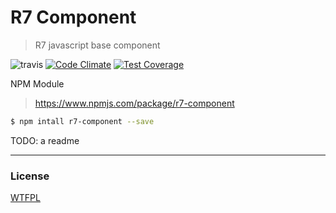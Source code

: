 # R7 Component
> R7 javascript base component

![travis](https://travis-ci.org/r7com/r7-component.svg)
[![Code Climate](https://codeclimate.com/github/r7com/r7-component/badges/gpa.svg)](https://codeclimate.com/github/r7com/r7-component)
[![Test Coverage](https://codeclimate.com/github/r7com/r7-component/badges/coverage.svg)](https://codeclimate.com/github/r7com/r7-component/coverage)

NPM Module
>https://www.npmjs.com/package/r7-component
```sh
$ npm intall r7-component --save
```

TODO: a readme
- - - - -
### License
[WTFPL](http://www.wtfpl.net/)
